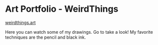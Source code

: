 # Art Portfolio - WeirdThings
<a href="https://weirdthings.art">weirdthings.art</a>

Here you can watch some of my drawings. Go to take a look!
My favorite techniques are the pencil and black ink.

